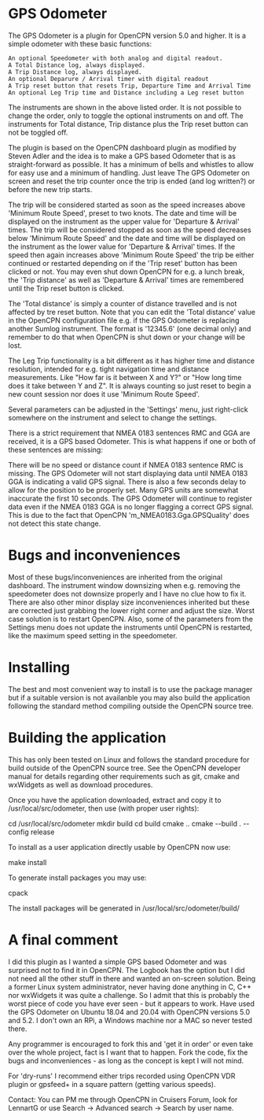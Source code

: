 # GPS Odometer

The GPS Odometer is a plugin for OpenCPN version 5.0 and higher. It is a simple odometer with these basic functions:

    An optional Speedometer with both analog and digital readout.
    A Total Distance log, always displayed.
    A Trip Distance log, always displayed.
    An optional Deparure / Arrival timer with digital readout
    A Trip reset button that resets Trip, Departure Time and Arrival Time
    An optional Leg Trip time and Distance including a Leg reset button

The instruments are shown in the above listed order. It is not possible to change the order, only to toggle the optional instruments on and off. The instruments for Total distance, Trip distance plus the Trip reset button can not be toggled off. 

The plugin is based on the OpenCPN dashboard plugin as modified by Steven Adler and the idea is to make a GPS based Odometer that is as straight-forward as possible. It has a minimum of bells and whistles to allow for easy use and a minimum of handling. Just leave The GPS Odometer on screen and reset the trip counter once the trip is ended (and log written?) or before the new trip starts.

The trip will be considered started as soon as the speed increases above 'Minimum Route Speed', preset to two knots. The date and time will be displayed on the instrument as the upper value for 'Departure & Arrival' times.
The trip will be considered stopped as soon as the speed decreases below 'Minimum Route Speed' and the date and time will be displayed on the instrument as the lower value for 'Departure & Arrival' times.
If the speed then again increases above 'Minimum Route Speed' the trip be either continued or restarted depending on if the 'Trip reset' button has been clicked or not. You may even shut down OpenCPN for e.g. a lunch break, the 'Trip distance' as well as 'Departure & Arrival' times are remembered until the Trip reset button is clicked.

The 'Total distance' is simply a counter of distance travelled and is not affected by tre reset button. Note that you can edit the 'Total distance' value in the OpenCPN configuration file e.g. if the GPS Odometer is replacing another Sumlog instrument. The format is '12345.6' (one decimal only) and remember to do that when OpenCPN is shut down or your change will be lost.

The Leg Trip functionality is a bit different as it has higher time and distance resolution, intended for e.g. tight navigation time and distance measurements. Like "How far is it between X and Y?" or "How long time does it take between Y and Z". It is always counting so just reset to begin a new count session nor does it use 'Minimum Route Speed'.

Several parameters can be adjusted in the 'Settings' menu, just right-click somewhere on the instrument and select to change the settings.

There is a strict requirement that NMEA 0183 sentences RMC and GGA are received, it is a GPS based Odometer. This is what happens if one or both of these sentences are missing:

There will be no speed or distance count if NMEA 0183 sentence RMC is missing.
The GPS Odometer will not start displaying data until NMEA 0183 GGA is indicating a valid GPS signal. There is also a few seconds delay to allow for the position to be properly set. Many GPS units are somewhat inaccurate the first 10 seconds.
The GPS Odometer will continue to register data even if the NMEA 0183 GGA is no longer flagging a correct GPS signal. This is due to the fact that OpenCPN 'm_NMEA0183.Gga.GPSQuality' does not detect this state change.

     
# Bugs and inconveniences
Most of these bugs/inconveniences are inherited from the original dashboard. The instrument window downsizing when e.g. removing the speedometer does not downsize properly and I have no clue how to fix it. There are also other minor display size inconveniences inherited but these are corrected just grabbing the lower right corner and adjust the size. Worst case solution is to restart OpenCPN.
Also, some of the parameters from the Settings menu does not update the instruments until OpenCPN is restarted, like the maximum speed setting in the speedometer.

# Installing
The best and most convenient way to install is to use the package manager but if a suitable version is not availanble you may also build the application following the standard method compiling outside the OpenCPN source tree.

# Building the application
This has only been tested on Linux and follows the standard procedure for build outside of the OpenCPN source tree. See the OpenCPN developer manual for details regarding other requirements such as git, cmake and wxWidgets as well as download procedures.

Once you have the application downloaded, extract and copy it to /usr/local/src/odometer, then use (with proper user rights):

cd /usr/local/src/odometer
mkdir build 
cd build
cmake ..
cmake --build . --config release

To install as a user application directly usable by OpenCPN now use:

make install

To generate install packages you may use:

cpack

The install packages will be generated in 
/usr/local/src/odometer/build/
 

# A final comment

I did this plugin as I wanted a simple GPS based Odometer and was surprised not to find it in OpenCPN. The Logbook has the option but I did not need all the other stuff in there and wanted an on-screen solution. 
Being a former Linux system administrator, never having done anything in C, C++ nor wxWidgets it was quite a challenge. So I admit that this is probably the worst piece of code you have ever seen - but it appears to work. Have used the GPS Odometer on Ubuntu 18.04 and 20.04 with OpenCPN versions 5.0 and 5.2. I don't own an RPi, a Windows machine nor a MAC so never tested there.


Any programmer is encouraged to fork this and 'get it in order' or even take over the whole project, fact is I want that to happen. Fork the code, fix the bugs and inconveniences - as long as the concept is kept I will not mind.

For 'dry-runs' I recommend either trips recorded using OpenCPN VDR plugin or gpsfeed+ in a square pattern (getting various speeds).

Contact: You can PM me through OpenCPN in Cruisers Forum, look for LennartG or use Search -> Advanced search -> Search by user name.

